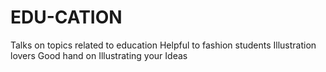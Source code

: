 # EDU-CATION
Talks on topics related to education
Helpful to fashion students 
Illustration lovers 
Good hand on Illustrating your Ideas
